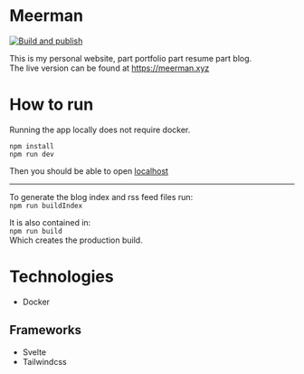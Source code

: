 # Meerman

[![Build and publish](https://github.com/DriesMeerman/meerman.xyz/actions/workflows/deployment.yml/badge.svg)](https://github.com/DriesMeerman/meerman.xyz/actions/workflows/deployment.yml)

This is my personal website, part portfolio part resume part blog.  
The live version can be found at https://meerman.xyz

# How to run
Running the app locally does not require docker.

`npm install`  
`npm run dev`  

Then you should be able to open [localhost](http://localhost:8080)

---
To generate the blog index and rss feed files run:  
`npm run buildIndex`  

It is also contained in:  
`npm run build`  
Which creates the production build.



# Technologies
* Docker

## Frameworks
* Svelte
* Tailwindcss




